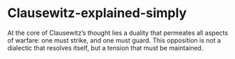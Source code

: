 # Clausewitz-explained-simply
At the core of Clausewitz’s thought lies a duality that permeates all aspects of warfare: one must strike, and one must guard. This opposition is not a dialectic that resolves itself, but a tension that must be maintained.
